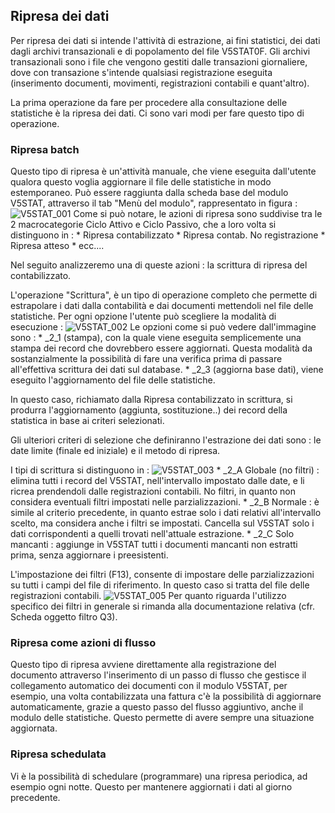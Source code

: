 ## Ripresa dei dati
Per ripresa dei dati si intende l'attività di estrazione, ai fini statistici, dei dati dagli archivi transazionali e di popolamento del file V5STAT0F.
Gli archivi transazionali sono i file che vengono gestiti dalle transazioni giornaliere, dove con transazione s'intende qualsiasi registrazione eseguita (inserimento documenti, movimenti, registrazioni contabili e quant'altro).

La prima operazione da fare per procedere alla consultazione delle statistiche è la ripresa dei dati. Ci sono vari modi per fare questo tipo di operazione.


### Ripresa batch
Questo tipo di ripresa  è un'attività manuale, che viene eseguita dall'utente qualora questo voglia aggiornare il file delle statistiche in modo estemporaneo. Può essere raggiunta dalla scheda base del modulo V5STAT, attraverso il tab "Menù del modulo", rappresentato in figura : 
![V5STAT_001](http://doc.smeup.com/immagini/MBDOC_OGG-P_V5STA01/V5STAT_001.png)
Come si può notare, le azioni di ripresa sono suddivise tra le 2 macrocategorie Ciclo Attivo e Ciclo Passivo, che a loro volta si distinguono in : 
 \* Ripresa contabilizzato
 \* Ripresa contab. No registrazione
 \* Ripresa atteso
 \* ecc....

Nel seguito analizzeremo una di queste azioni :  la scrittura di ripresa del contabilizzato.

L'operazione "Scrittura", è un tipo di operazione completo che permette di estrapolare i dati dalla contabilità e dai documenti mettendoli nel file delle statistiche.
Per ogni opzione l'utente può scegliere la modalità di esecuzione : 
![V5STAT_002](http://doc.smeup.com/immagini/MBDOC_OGG-P_V5STA01/V5STAT_002.png)
Le opzioni come si può vedere dall'immagine sono : 
 \* _2_1 (stampa), con la quale viene eseguita semplicemente una stampa dei record che dovrebbero essere aggiornati. Questa modalità da sostanzialmente la possibilità di fare una verifica prima di passare all'effettiva scrittura dei dati sul database.
 \* _2_3 (aggiorna base dati), viene eseguito l'aggiornamento del file delle statistiche.

In questo caso, richiamato dalla Ripresa contabilizzato in scrittura, si produrra l'aggiornamento (aggiunta, sostituzione..) dei record della statistica in base ai criteri selezionati.

Gli ulteriori criteri di selezione che definiranno l'estrazione dei dati sono :  le date limite (finale ed iniziale) e il metodo di ripresa.

I tipi di scrittura si distinguono in : 
![V5STAT_003](http://doc.smeup.com/immagini/MBDOC_OGG-P_V5STA01/V5STAT_003.png)
 \* _2_A Globale (no filtri) :  elimina tutti i record del V5STAT, nell'intervallo impostato dalle date, e li ricrea prendendoli dalle registrazioni contabili. No filtri, in quanto non considera eventuali filtri impostati nelle parzializzazioni.
 \* _2_B Normale :  è simile al criterio precedente, in quanto estrae solo i dati relativi all'intervallo scelto, ma considera anche i filtri se impostati. Cancella sul V5STAT solo i dati corrispondenti a quelli trovati nell'attuale estrazione.
 \* _2_C Solo mancanti :  aggiunge in V5STAT tutti i documenti mancanti non estratti prima, senza aggiornare i preesistenti.

L'impostazione dei filtri (F13), consente di impostare delle parzializzazioni su tutti i campi del file di riferimento. In questo caso si tratta del file delle registrazioni contabili.
![V5STAT_005](http://doc.smeup.com/immagini/MBDOC_OGG-P_V5STA01/V5STAT_005.png)
Per quanto riguarda l'utilizzo specifico dei filtri in generale si rimanda alla documentazione relativa (cfr. Scheda oggetto filtro Q3).

### Ripresa come azioni di flusso
Questo tipo di ripresa avviene direttamente alla registrazione del documento attraverso l'inserimento di un passo di flusso che gestisce il collegamento automatico dei documenti con il modulo V5STAT, per esempio, una volta contabilizzata una fattura c'è la possibilità di aggiornare automaticamente, grazie a questo passo del flusso aggiuntivo, anche il modulo delle statistiche.
Questo permette di avere sempre una situazione aggiornata.

### Ripresa schedulata
Vi è la possibilità di schedulare (programmare) una ripresa periodica, ad esempio ogni notte. Questo per mantenere aggiornati i dati al giorno precedente.
